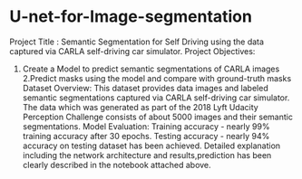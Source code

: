 # U-net-for-Image-segmentation

Project Title : Semantic Segmentation for Self Driving using the data captured via CARLA  self-driving car simulator.
Project Objectives:
1. Create a Model to predict semantic segmentations of CARLA images
2.Predict masks using the model and compare with ground-truth masks
Dataset Overview: This dataset provides data images and labeled semantic segmentations captured via CARLA self-driving car simulator. 
The data which was generated as part of the 2018 Lyft Udacity Perception Challenge consists of about 5000 images and their semantic segmentations.
Model Evaluation: Training accuracy - nearly 99% training accuracy after 30 epochs.
                  Testing accuracy  - nearly 94% accuracy on testing dataset has been achieved.
Detailed explanation including the network architecture and results,prediction has been clearly described in the notebook attached above.                  
                  
                  
